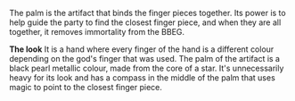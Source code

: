 
 The palm is the artifact that binds the finger pieces together. Its power is to help guide the party to find the closest finger piece, and when they are all together, it removes immortality from the BBEG.

**The look**
It is a hand where every finger of the hand is a different colour depending on the god's finger that was used. The palm of the artifact is a black pearl metallic colour, made from the core of a star. It's unnecessarily heavy for its look and has a compass in the middle of the palm that uses magic to point to the closest finger piece.